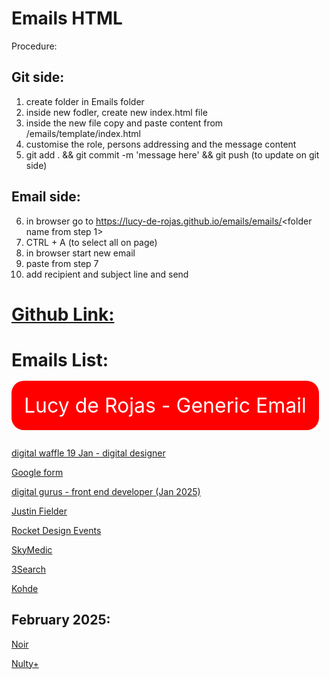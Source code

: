 # Emails HTML

Procedure:

## Git side:
1) create folder in Emails folder
2) inside new fodler, create new index.html file
3) inside the new file copy and paste content from /emails/template/index.html
4) customise the role, persons addressing and the message content
5) git add . && git commit -m 'message here' && git push  (to update on git side)


## Email side:
6) in browser go to https://lucy-de-rojas.github.io/emails/emails/<folder name from step 1>
7) CTRL + A (to select all on page)
8) in browser start new email
9) paste from step 7
10) add recipient and subject line and send



# [Github Link:](https://lucy-de-rojas.github.io/emails/)



# Emails List:
<br />
<a style="background-color: red; font-size: 2rem; padding:20px; text-decoration: none; color: white; border-radius:20px;" href="">
Lucy de Rojas - Generic Email
</a>
<br /><br /><br />

[digital waffle 19 Jan - digital designer](https://lucy-de-rojas.github.io/emails/emails/January2025/digitalWaffle/digitalDesigner19Jan.html)



[Google form](https://lucy-de-rojas.github.io/emails/emails/January2025/googleForm/index.html)


[digital gurus - front end developer (Jan 2025)](https://lucy-de-rojas.github.io/emails/emails/January2025/digitalGurus/frontEndDev.html)


[Justin Fielder](https://lucy-de-rojas.github.io/emails/emails/January2025/Justin-Fielder/index.html)



[Rocket Design Events](https://lucy-de-rojas.github.io/emails/emails/January2025/Rocket-design-events/index.html)


[SkyMedic](https://lucy-de-rojas.github.io/emails/emails/January2025/skyMedic/index.html)

[3Search](https://lucy-de-rojas.github.io/emails/emails/January2025/3search/index.html)

[Kohde](https://lucy-de-rojas.github.io/emails/emails/January2025/kohde/index.html)



## February 2025:
[Noir](https://lucy-de-rojas.github.io/emails/emails/February2025/noir/index.html)

[Nulty+](https://lucy-de-rojas.github.io/emails/emails/February2025/NuttyPlus/index.html)

















